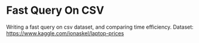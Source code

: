 # Fast Query On CSV
Writing a fast query on csv dataset, and comparing time efficiency.
Dataset: https://www.kaggle.com/ionaskel/laptop-prices
